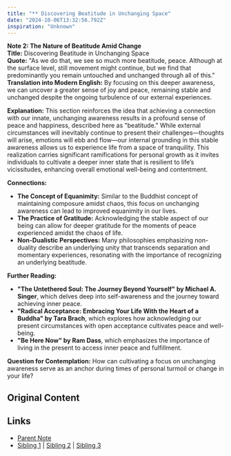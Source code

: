 ```yaml
---
title: "** Discovering Beatitude in Unchanging Space"
date: "2024-10-06T13:32:56.792Z"
inspiration: "Unknown"
---
```


  
**Note 2: The Nature of Beatitude Amid Change**  
**Title:** Discovering Beatitude in Unchanging Space  
**Quote:** "As we do that, we see so much more beatitude, peace. Although at the surface level, still movement might continue, but we find that predominantly you remain untouched and unchanged through all of this."  
**Translation into Modern English:** By focusing on this deeper awareness, we can uncover a greater sense of joy and peace, remaining stable and unchanged despite the ongoing turbulence of our external experiences.  

**Explanation:** This section reinforces the idea that achieving a connection with our innate, unchanging awareness results in a profound sense of peace and happiness, described here as "beatitude." While external circumstances will inevitably continue to present their challenges—thoughts will arise, emotions will ebb and flow—our internal grounding in this stable awareness allows us to experience life from a space of tranquility. This realization carries significant ramifications for personal growth as it invites individuals to cultivate a deeper inner state that is resilient to life’s vicissitudes, enhancing overall emotional well-being and contentment.  

**Connections:**  
- **The Concept of Equanimity:** Similar to the Buddhist concept of maintaining composure amidst chaos, this focus on unchanging awareness can lead to improved equanimity in our lives.  
- **The Practice of Gratitude:** Acknowledging the stable aspect of our being can allow for deeper gratitude for the moments of peace experienced amidst the chaos of life.  
- **Non-Dualistic Perspectives:** Many philosophies emphasizing non-duality describe an underlying unity that transcends separation and momentary experiences, resonating with the importance of recognizing an underlying beatitude.  

**Further Reading:**  
- **"The Untethered Soul: The Journey Beyond Yourself" by Michael A. Singer**, which delves deep into self-awareness and the journey toward achieving inner peace.  
- **"Radical Acceptance: Embracing Your Life With the Heart of a Buddha" by Tara Brach**, which explores how acknowledging our present circumstances with open acceptance cultivates peace and well-being.  
- **"Be Here Now" by Ram Dass**, which emphasizes the importance of living in the present to access inner peace and fulfillment.  

**Question for Contemplation:** How can cultivating a focus on unchanging awareness serve as an anchor during times of personal turmoil or change in your life?  


## Original Content



## Links

- [Parent Note](/parent-note.md)
- [Sibling 1](/zettel1.md) | [Sibling 2](/zettel2.md) | [Sibling 3](/zettel3.md)

